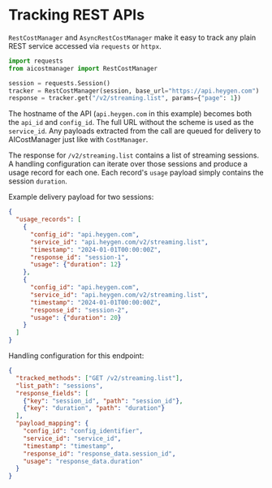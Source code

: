 # Tracking REST APIs

`RestCostManager` and `AsyncRestCostManager` make it easy to track any plain REST service accessed via `requests` or `httpx`.

```python
import requests
from aicostmanager import RestCostManager

session = requests.Session()
tracker = RestCostManager(session, base_url="https://api.heygen.com")
response = tracker.get("/v2/streaming.list", params={"page": 1})
```

The hostname of the API (``api.heygen.com`` in this example) becomes both the
``api_id`` and ``config_id``. The full URL without the scheme is used as the
``service_id``. Any payloads extracted from the call are queued for delivery to
AICostManager just like with ``CostManager``.

The response for ``/v2/streaming.list`` contains a list of streaming sessions.
A handling configuration can iterate over those sessions and produce a usage
record for each one. Each record's ``usage`` payload simply contains the session
``duration``.

Example delivery payload for two sessions:

```json
{
  "usage_records": [
    {
      "config_id": "api.heygen.com",
      "service_id": "api.heygen.com/v2/streaming.list",
      "timestamp": "2024-01-01T00:00:00Z",
      "response_id": "session-1",
      "usage": {"duration": 12}
    },
    {
      "config_id": "api.heygen.com",
      "service_id": "api.heygen.com/v2/streaming.list",
      "timestamp": "2024-01-01T00:00:00Z",
      "response_id": "session-2",
      "usage": {"duration": 20}
    }
  ]
}
```

Handling configuration for this endpoint:

```json
{
  "tracked_methods": ["GET /v2/streaming.list"],
  "list_path": "sessions",
  "response_fields": [
    {"key": "session_id", "path": "session_id"},
    {"key": "duration", "path": "duration"}
  ],
  "payload_mapping": {
    "config_id": "config_identifier",
    "service_id": "service_id",
    "timestamp": "timestamp",
    "response_id": "response_data.session_id",
    "usage": "response_data.duration"
  }
}
```
